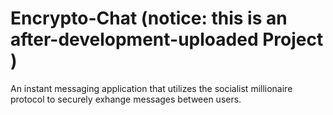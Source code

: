 # Encrypto-Chat (notice: this is an after-development-uploaded Project )
An instant messaging application that utilizes the socialist millionaire protocol to securely exhange messages between users.
